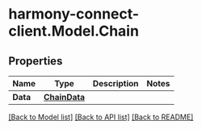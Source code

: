 # harmony-connect-client.Model.Chain
## Properties

Name | Type | Description | Notes
------------ | ------------- | ------------- | -------------
**Data** | [**ChainData**](ChainData.md) |  | 

[[Back to Model list]](../README.md#documentation-for-models) [[Back to API list]](../README.md#documentation-for-api-endpoints) [[Back to README]](../README.md)

